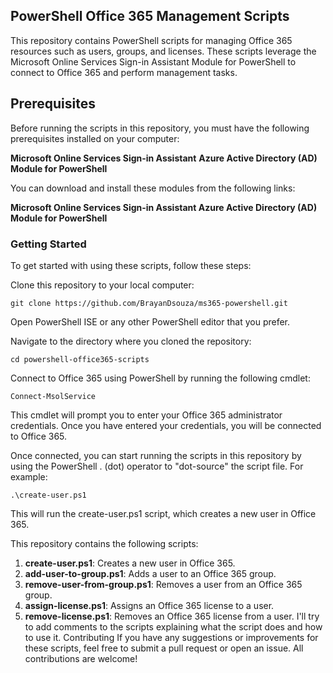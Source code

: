 ## PowerShell Office 365 Management Scripts
This repository contains PowerShell scripts for managing Office 365 resources such as users, groups, and licenses. These scripts leverage the Microsoft Online Services Sign-in Assistant Module for PowerShell to connect to Office 365 and perform management tasks.

## Prerequisites
Before running the scripts in this repository, you must have the following prerequisites installed on your computer:

**Microsoft Online Services Sign-in Assistant**
**Azure Active Directory (AD) Module for PowerShell**

You can download and install these modules from the following links:

**Microsoft Online Services Sign-in Assistant Azure Active Directory (AD) Module for PowerShell**

### Getting Started
To get started with using these scripts, follow these steps:

Clone this repository to your local computer:
```
git clone https://github.com/BrayanDsouza/ms365-powershell.git
```
Open PowerShell ISE or any other PowerShell editor that you prefer.

Navigate to the directory where you cloned the repository:
```
cd powershell-office365-scripts
```
Connect to Office 365 using PowerShell by running the following cmdlet:
```
Connect-MsolService
```
This cmdlet will prompt you to enter your Office 365 administrator credentials. Once you have entered your credentials, you will be connected to Office 365.

Once connected, you can start running the scripts in this repository by using the PowerShell . (dot) operator to "dot-source" the script file. For example:
```
.\create-user.ps1
```
This will run the create-user.ps1 script, which creates a new user in Office 365.

This repository contains the following scripts:

1. **create-user.ps1**: Creates a new user in Office 365.
2. **add-user-to-group.ps1**: Adds a user to an Office 365 group.
3. **remove-user-from-group.ps1**: Removes a user from an Office 365 group.
4. **assign-license.ps1**: Assigns an Office 365 license to a user.
5. **remove-license.ps1**: Removes an Office 365 license from a user. I'll try to add comments to the scripts explaining what the script does and how to use it.
Contributing If you have any suggestions or improvements for these scripts, feel free to submit a pull request or open an issue. All contributions are welcome!

